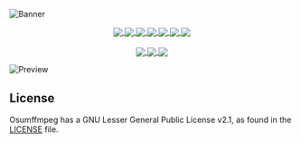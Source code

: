 ![Banner](https://user-images.githubusercontent.com/47299190/173613380-7a2f4ec5-bc22-467b-9606-e839e846a44b.png)

<p align="center">
  <a href="#">
    <img align="center" src="https://img.shields.io/badge/Flutter-02569B?style=for-the-badge&logo=flutter&logoColor=white" />  
    <img align="center" src="https://img.shields.io/badge/Dart-0175C2?style=for-the-badge&logo=dart&logoColor=white" />  
    <img align="center" src="https://img.shields.io/badge/GitHub-100000?style=for-the-badge&logo=github&logoColor=white" />  
    <img align="center" src="https://img.shields.io/badge/Windows-0078D6?style=for-the-badge&logo=windows&logoColor=white" />
    <img align="center" src="https://img.shields.io/badge/Linux-FCC624?style=for-the-badge&logo=linux&logoColor=black" />
    <img align="center" src="https://img.shields.io/badge/mac%20os-000000?style=for-the-badge&logo=apple&logoColor=white" />
    <img align="center" src="https://img.shields.io/badge/apple%20silicon-333333?style=for-the-badge&logo=apple&logoColor=white" />
   </a>
  </br>
  </br>
  <a href="#">
    <img align="center" src="https://github.com/aswinmurali-io/osumffmpeg/actions/workflows/pages/pages-build-deployment/badge.svg" />  
    <img align="center" src="https://github.com/aswinmurali-io/osumffmpeg/actions/workflows/flutter.yml/badge.svg" />  
    <img align="center" src="https://www.repostatus.org/badges/latest/active.svg" />  
   </a>
</p>

![Preview](https://user-images.githubusercontent.com/47299190/173613514-03d778b7-a272-4a54-8aba-c8b079d34ffb.png)

## License

Osumffmpeg has a GNU Lesser General Public License v2.1, as found in the [LICENSE](https://raw.githubusercontent.com/aswinmurali-io/osumffmpeg/main/LICENSE) file.
